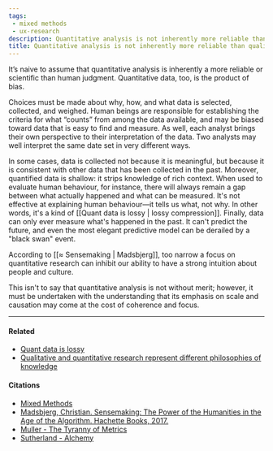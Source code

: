 ```yaml
---
tags:
 - mixed methods
 - ux-research
description: Quantitative analysis is not inherently more reliable than qualitative data.
title: Quantitative analysis is not inherently more reliable than qualitative data
---
```


It’s naive to assume that quantitative analysis is inherently a more reliable or scientific than human judgment. Quantitative data, too, is the product of bias.

Choices must be made about why, how, and what data is selected, collected, and weighed. Human beings are responsible for establishing the criteria for what “counts” from among the data available, and may be biased toward data that is easy to find and measure. As well, each analyst brings their own perspective to their interpretation of the data. Two analysts may well interpret the same date set in very different ways.

In some cases, data is collected not because it is meaningful, but because it is consistent with other data that has been collected in the past. Moreover, quantified data is shallow: it strips knowledge of rich context. When used to evaluate human behaviour, for instance, there will always remain a gap between what actually happened and what can be measured. It's not effective at explaining human behaviour—it tells us what, not why. In other words, it's a kind of [[Quant data is lossy | lossy compression]]. Finally, data can only ever measure what's happened in the past. It can't predict the future, and even the most elegant predictive model can be derailed by a "black swan" event.

According to [[≈ Sensemaking | Madsbjerg]], too narrow a focus on quantitative research can inhibit our ability to have a strong intuition about people and culture.

This isn't to say that quantitative analysis is not without merit; however, it must be undertaken with the understanding that its emphasis on scale and causation may come at the cost of coherence and focus.

---

#### Related

-   [Quant data is lossy](./Quant+data+is+lossy)
-   [Qualitative and quantitative research represent different philosophies of knowledge](./Qualitative+and+quantitative+research+represent+different+philosophies+of+knowledge)

#### Citations

-   [Mixed Methods](./≈+Mixed+Methods)
-   [Madsbjerg, Christian. Sensemaking: The Power of the Humanities in the Age of the Algorithm. Hachette Books, 2017.](https://publish.obsidian.md/mobydiction/notes/%E2%89%88+Madsbjerg+-+Sensemaking)
-   [Muller - The Tyranny of Metrics](https://publish.obsidian.md/mobydiction/notes/%E2%89%88+Muller+-+The+Tyranny+of+Metrics)
-   [Sutherland - Alchemy](https://publish.obsidian.md/mobydiction/Sutherland+-+Alchemy)
